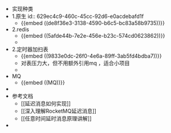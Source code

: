 - 实现种类
- 1.原生
  id:: 629ec4c9-460c-45cc-92d6-e0acdebafd1f
	- {{embed ((de8f36e3-3138-4590-b6c5-bc83a58b9735))}}
- 2.redis
	- {{embed ((5afde44b-7e2e-456e-b23c-574cd0623862))}}
	-
- 2.定时器加扫表
	- {{embed ((9833e0dc-26f0-4e6a-89ff-3ab5fd4bdba7))}}
	- 对表压力大，但不用额外引用mq ，适合小项目
	-
- MQ
	- {{embed ((MQ))}}
-
- 参考文档
	- [[延迟消息如何实现]]
	- [[深入理解RocketMQ延迟消息]]
	- [[任意时间延时消息原理讲解]]
-